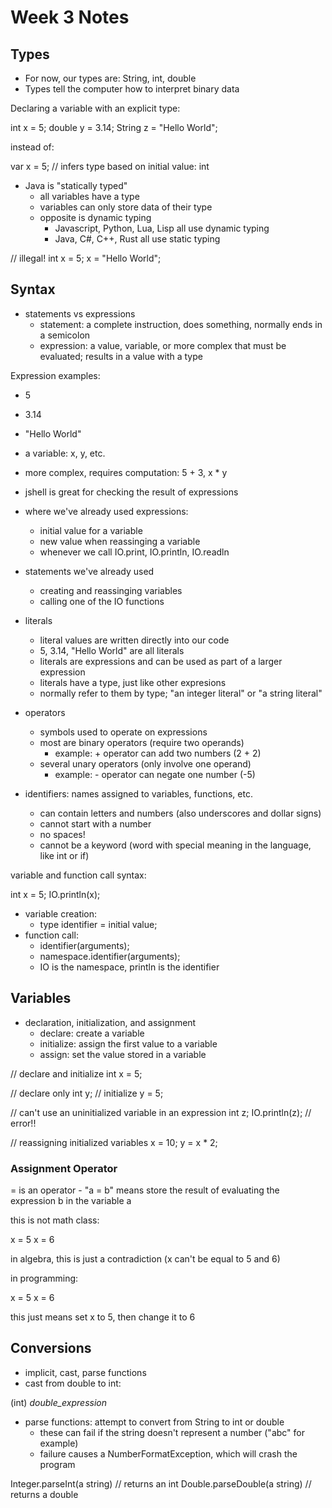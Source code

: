 # Week 3 Notes

## Types

- For now, our types are: String, int, double
- Types tell the computer how to interpret binary data

Declaring a variable with an explicit type:

int x = 5;
double y = 3.14;
String z = "Hello World";

instead of:

var x = 5; // infers type based on initial value: int

- Java is "statically typed"
	- all variables have a type
	- variables can only store data of their type
	- opposite is dynamic typing
		- Javascript, Python, Lua, Lisp all use dynamic typing
		- Java, C#, C++, Rust all use static typing

// illegal!
int x = 5;
x = "Hello World";

## Syntax

- statements vs expressions
	- statement: a complete instruction, does something, normally ends in a semicolon
	- expression: a value, variable, or more complex that must be evaluated; results in a value with a type

Expression examples:

- 5
- 3.14
- "Hello World"
- a variable: x, y, etc.
- more complex, requires computation: 5 + 3, x * y

- jshell is great for checking the result of expressions
- where we've already used expressions:
	- initial value for a variable
	- new value when reassinging a variable
	- whenever we call IO.print, IO.println, IO.readln
- statements we've already used
	- creating and reassinging variables
	- calling one of the IO functions

- literals
	- literal values are written directly into our code
	- 5, 3.14, "Hello World" are all literals
	- literals are expressions and can be used as part of a larger expression
	- literals have a type, just like other expresions
	- normally refer to them by type; "an integer literal" or "a string literal"
- operators
	- symbols used to operate on expressions
	- most are binary operators (require two operands)
		- example: + operator can add two numbers (2 + 2)
	- several unary operators (only involve one operand)
		- example: - operator can negate one number (-5)
- identifiers: names assigned to variables, functions, etc.
	- can contain letters and numbers (also underscores and dollar signs)
	- cannot start with a number
	- no spaces!
	- cannot be a keyword (word with special meaning in the language, like int or if)

variable and function call syntax:

int x = 5;
IO.println(x);

- variable creation:
	- type identifier = initial value;
- function call:
	- identifier(arguments);
	- namespace.identifier(arguments);
	- IO is the namespace, println is the identifier

## Variables

- declaration, initialization, and assignment
	- declare: create a variable
	- initialize: assign the first value to a variable
	- assign: set the value stored in a variable

// declare and initialize
int x = 5;

// declare only
int y;
// initialize
y = 5;

// can't use an uninitialized variable in an expression
int z;
IO.println(z); // error!!

// reassigning initialized variables
x = 10;
y = x * 2;

### Assignment Operator

= is an operator
	- "a = b" means store the result of evaluating the expression b in the variable a

this is not math class:

x = 5
x = 6

in algebra, this is just a contradiction (x can't be equal to 5 and 6)

in programming:

x = 5
x = 6

this just means set x to 5, then change it to 6

## Conversions

- implicit, cast, parse functions
- cast from double to int:

(int) _double_expression_

- parse functions: attempt to convert from String to int or double
	- these can fail if the string doesn't represent a number ("abc" for example)
	- failure causes a NumberFormatException, which will crash the program

Integer.parseInt(a string) // returns an int
Double.parseDouble(a string) // returns a double
